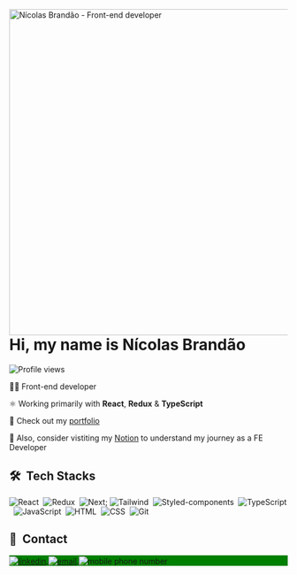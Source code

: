 <img align="right" height="590em" src="https://user-images.githubusercontent.com/107960652/215524875-7762de47-949b-48b7-bde5-1b9ddc2e95c5.png" alt="Nícolas Brandão - Front-end developer"/>
<h1 align="left">Hi, my name is Nícolas Brandão</h1>
<p align="left"><img src="https://komarev.com/ghpvc/?username=nicolasbrandao&color=green" alt="Profile views" /></p>

👨‍💻 Front-end developer

⚛️ Working primarily with **React**, **Redux** & **TypeScript**

🚧 Check out my [portfolio](https://nicolasbrandao.github.io/portfolio/)

🚀 Also, consider vistiting my [Notion](https://frill-word-deb.notion.site/05e98f1767054c43a2cea6118e331bcb?v=a47a1074574940c7a0a7091ccdd706de) to understand my journey as a FE Developer



## 🛠 &nbsp;Tech Stacks

![React](https://img.shields.io/badge/-React-05122A?style=flat&logo=react)&nbsp;
![Redux](https://img.shields.io/badge/-Redux-05122A?style=flat&logo=redux)&nbsp;
![Next](https://img.shields.io/badge/-Next-05122A?style=flat&logo=next.js);
![Tailwind](https://img.shields.io/badge/-Tailwind-05122A?style=flat&logo=tailwindcss)&nbsp;
![Styled-components](https://img.shields.io/badge/-StyledComponents-05122A?style=flat&logo=styled-components)&nbsp;
![TypeScript](https://img.shields.io/badge/-TypeScript-05122A?style=flat&logo=typescript)&nbsp;
![JavaScript](https://img.shields.io/badge/-JavaScript-05122A?style=flat&logo=javascript)&nbsp;
![HTML](https://img.shields.io/badge/-HTML-05122A?style=flat&logo=HTML5)&nbsp;
![CSS](https://img.shields.io/badge/-CSS-05122A?style=flat&logo=CSS3&logoColor=1572B6)&nbsp;
![Git](https://img.shields.io/badge/-Git-05122A?style=flat&logo=git)&nbsp;

## 📧 &nbsp;Contact

<p align="left" style="background:green">
  <a href="https://linkedin.com/in/nicolasbrandao" target="_blank">
    <img align="center" src="https://img.shields.io/badge/-nicolasbrandao-05122A?style=flat&logo=linkedin" alt="linkedin"/>
  </a>
  <a href="mailto: nicolas.brandaor@gmail.com" target="_blank">
   <img align="center" src="https://img.shields.io/badge/-nicolas.brandaor@gmail.com-05122A?style=flat&logo=gmail" alt="email"/>
  </a>
  <img align="center" src="https://img.shields.io/badge/-(37)_9_9112_4140-05122A?style=flat&logo=whatsapp" alt="mobile phone number"/>
</p>

